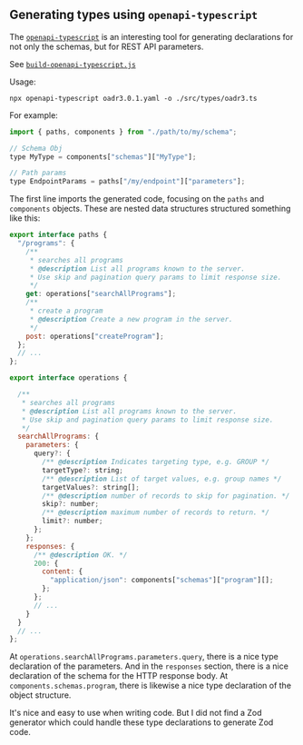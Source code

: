 
## Generating types using `openapi-typescript`

The [`openapi-typescript`](https://www.npmjs.com/package/openapi-typescript) is an interesting tool for generating declarations for not only the schemas, but for REST API parameters.

See [`build-openapi-typescript.js`](./build-openapi-typescript.js)

Usage:

```
npx openapi-typescript oadr3.0.1.yaml -o ./src/types/oadr3.ts
```

For example:

```js
import { paths, components } from "./path/to/my/schema";

// Schema Obj
type MyType = components["schemas"]["MyType"];

// Path params
type EndpointParams = paths["/my/endpoint"]["parameters"];
```

The first line imports the generated code, focusing on the `paths` and `components` objects.  These are nested data structures structured something like this:

```js
export interface paths {
  "/programs": {
    /**
     * searches all programs
     * @description List all programs known to the server.
     * Use skip and pagination query params to limit response size.
     */
    get: operations["searchAllPrograms"];
    /**
     * create a program
     * @description Create a new program in the server.
     */
    post: operations["createProgram"];
  };
  // ...
};

export interface operations {

  /**
   * searches all programs
   * @description List all programs known to the server.
   * Use skip and pagination query params to limit response size.
   */
  searchAllPrograms: {
    parameters: {
      query?: {
        /** @description Indicates targeting type, e.g. GROUP */
        targetType?: string;
        /** @description List of target values, e.g. group names */
        targetValues?: string[];
        /** @description number of records to skip for pagination. */
        skip?: number;
        /** @description maximum number of records to return. */
        limit?: number;
      };
    };
    responses: {
      /** @description OK. */
      200: {
        content: {
          "application/json": components["schemas"]["program"][];
        };
      };
      // ...
    }
  }
  // ...
};
```

At `operations.searchAllPrograms.parameters.query`, there is a nice type declaration of the parameters.  And in the `responses` section, there is a nice declaration of the schema for the HTTP response body.  At `components.schemas.program`, there is likewise a nice type declaration of the object structure.

It's nice and easy to use when writing code.  But I did not find a Zod generator which could handle these type declarations to generate Zod code.
